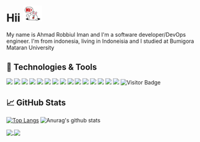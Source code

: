 <!--
**shimozuki/shimozuki** is a ✨ _special_ ✨ repository because its `README.md` (this file) appears on your GitHub profile.

<!-- More info, tips and tricks for making GitHub Profile README can be found in my article at https://towardsdatascience.com/build-a-stunning-readme-for-your-github-profile-9b80434fe5d7 -->



# Hii  <img src="202af01200210c11a68ca2da7ef03321.gif" width="50px">

My name is Ahmad Robbiul Iman and I'm a software developer/DevOps engineer. I'm from indonesia, living in Indoneisia and I studied at Bumigora Mataran University


## 🔧 Technologies & Tools
![](https://img.shields.io/badge/OS-Linux-informational?style=flat&logo=linux&logoColor=white&color=833ab4)
![](https://img.shields.io/badge/Code-php-v?style=flat&logo=php&logoColor=white&color=833ab4)
![](https://img.shields.io/badge/Code-Python-informational?style=flat&logo=python&logoColor=white&color=833ab4)
![](https://img.shields.io/badge/Code-flutter-informational?style=flat&logo=flutter&logoColor=white&color=833ab4)
![](https://img.shields.io/badge/Code-JavaScript-informational?style=flat&logo=javascript&logoColor=white&color=833ab4)
![](https://img.shields.io/badge/Code-CSS-informational?style=flat&logo=CSS3&logoColor=white&color=833ab4)
![](https://img.shields.io/badge/Tools-bootstrap-informational?style=flat&logo=bootstrap&logoColor=white&color=833ab4)
![](https://img.shields.io/badge/Code-Vue-informational?style=flat&logo=vue.js&logoColor=white&color=833ab4)
![](https://img.shields.io/badge/Code-HTML5-informational?style=flat&logo=HTML5&logoColor=white&color=833ab4)
![](https://img.shields.io/badge/Tools-MySQL-informational?style=flat&logo=MySQL&logoColor=white&color=833ab4)
![](https://img.shields.io/badge/Code-LARAVEL-informational?style=flat&logo=Laravel&logoColor=white&color=833ab4)
![](https://img.shields.io/badge/Code-Codeigniter-informational?style=flat&logo=Codeigniter&logoColor=white&color=833ab4)
![](https://img.shields.io/badge/Code-Java-informational?style=flat&logo=java&logoColor=white&color=833ab4)
![](https://img.shields.io/badge/Tools-Android_studio-informational?style=flat&logo=Android&logoColor=white&color=833ab4)
![](https://img.shields.io/badge/Tools-Visual_studio_Code-informational?style=flat&logo=Visual-studio-code&logoColor=white&color=833ab4)
![Visitor Badge](https://visitor-badge.laobi.icu/badge?page_id=shimozuki.shimozuk&logoColor=white&color=833ab4)

## &#x1f4c8; GitHub Stats

[![Top Langs](https://github-readme-stats.vercel.app/api/top-langs/?username=shimozuki&bg_color=30,f6f6f6,833ab4&title_color=fff&text_color=fff)](https://github.com/anuraghazra/github-readme-stats)
![Anurag's github stats](https://github-readme-stats.vercel.app/api?username=shimozuki&bg_color=30,f6f6f6,833ab4&title_color=fff&text_color=fff)

<a href="https://github.com/shimozuki/shimozuki.github.io">
  <img align="center" src="https://github-readme-stats.vercel.app/api/pin/?username=shimozuki&repo=shimozuki.github.io&title_color=ffffff&text_color=c9cacc&icon_color=2bbc8a&bg_color=30,f6f6f6,833ab4" />
</a>


<a href="https://github.com/shimozuki/restoranjepang">
  <img align="center" src="https://github-readme-stats.vercel.app/api/pin/?username=shimozuki&repo=restoranjepang&title_color=ffffff&text_color=c9cacc&icon_color=2bbc8a&bg_color=30,f6f6f6,833ab4" />
</a>   
